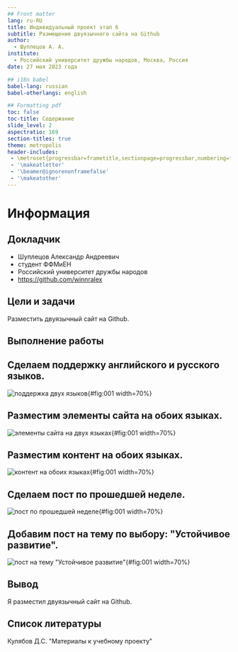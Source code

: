 ```yaml
---
## Front matter
lang: ru-RU
title: Индивидуальный проект этап 6
subtitle: Размещение двуязычного сайта на Github
author:
  - Шуплецов А. А.
institute:
  - Российский университет дружбы народов, Москва, Россия
date: 27 мая 2023 года

## i18n babel
babel-lang: russian
babel-otherlangs: english

## Formatting pdf
toc: false
toc-title: Содержание
slide_level: 2
aspectratio: 169
section-titles: true
theme: metropolis
header-includes:
 - \metroset{progressbar=frametitle,sectionpage=progressbar,numbering=fraction}
 - '\makeatletter'
 - '\beamer@ignorenonframefalse'
 - '\makeatother'
---
```


# Информация

## Докладчик

  * Шуплецов Александр Андреевич
  * студент ФФМиЕН
  * Российский университет дружбы народов
  * https://github.com/winnralex

## Цели и задачи

Разместить двуязычный сайт на Github.


## Выполнение работы

## Сделаем поддержку английского и русского языков.

![поддержка двух языков](image/1.png){#fig:001 width=70%}

## Разместим элементы сайта на обоих языках.

![элементы сайта на двух языках](image/2.png){#fig:001 width=70%}

## Разместим контент на обоих языках.

![контент на обоих языках](image/3.png){#fig:001 width=70%}

## Сделаем пост по прошедшей неделе.

![пост по прошедшей неделе](image/4.png){#fig:001 width=70%}

## Добавим пост на тему по выбору: "Устойчивое развитие".

![пост на тему "Устойчивое развитие"](image/5.png){#fig:001 width=70%}

## Вывод

Я разместил двуязычный сайт на Github.

## Список литературы

Кулябов Д.С. "Материалы к учебному проекту"
